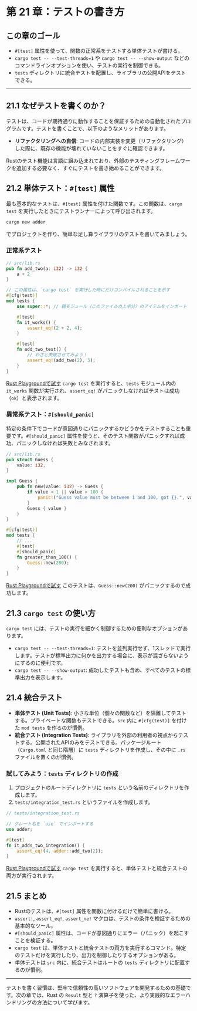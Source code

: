 # 第 21 章：テストの書き方

## この章のゴール
- `#[test]` 属性を使って、関数の正常系をテストする単体テストが書ける。
- `cargo test -- --test-threads=1` や `cargo test -- --show-output` などのコマンドラインオプションを使い、テストの実行を制御できる。
- `tests` ディレクトリに統合テストを配置し、ライブラリの公開APIをテストできる。

---

## 21.1 なぜテストを書くのか？

テストは、コードが期待通りに動作することを保証するための自動化されたプログラムです。テストを書くことで、以下のようなメリットがあります。
- **リファクタリングへの自信**: コードの内部実装を変更（リファクタリング）した際に、既存の機能が壊れていないことをすぐに確認できます。

Rustのテスト機能は言語に組み込まれており、外部のテスティングフレームワークを追加する必要なく、すぐにテストを書き始めることができます。

## 21.2 単体テスト：`#[test]` 属性

最も基本的なテストは、`#[test]` 属性を付けた関数です。この関数は、`cargo test` を実行したときにテストランナーによって呼び出されます。

```sh
cargo new adder
```
でプロジェクトを作り、簡単な足し算ライブラリのテストを書いてみましょう。

### 正常系テスト

```rust
// src/lib.rs
pub fn add_two(a: i32) -> i32 {
    a + 2
}

// この属性は、`cargo test` を実行した時にだけコンパイルされることを示す
#[cfg(test)]
mod tests {
    use super::*; // 親モジュール（このファイルの上半分）のアイテムをインポート

    #[test]
    fn it_works() {
        assert_eq!(2 + 2, 4);
    }

    #[test]
    fn add_two_test() {
        // わざと失敗させてみよう！
        assert_eq!(add_two(2), 5); 
    }
}
```
[Rust Playgroundで試す](https://play.rust-lang.org/?version=stable&mode=debug&edition=2021&code=//%20src/lib.rs%0Apub%20fn%20add_two%28a%3A%20i32%29%20-%3E%20i32%20%7B%0A%20%20%20%20a%20%2B%202%0A%7D%0A%0A//%20%E3%81%93%E3%81%AE%E5%B1%9E%E6%80%A7%E3%81%AF%E3%80%81%60cargo%20test%60%20%E3%82%92%E5%AE%9F%E8%A1%8C%E3%81%97%E3%81%9F%E6%99%82%E3%81%AB%E3%81%A0%E3%81%91%E3%82%B3%E3%83%B3%E3%83%91%E3%82%A4%E3%83%AB%E3%81%95%E3%82%8C%E3%82%8B%E3%81%93%E3%81%A8%E3%82%92%E7%A4%BA%E3%81%99%0A%23%5Bcfg%28test%29%5D%0Amod%20tests%20%7B%0A%20%20%20%20use%20super%3A%3A%2A%3B%20//%20%E8%A6%AA%E3%83%A2%E3%82%B8%E3%83%A5%E3%83%BC%E3%83%AB%EF%BC%88%E3%81%93%E3%81%AE%E3%83%95%E3%82%A1%E3%82%A4%E3%83%AB%E3%81%AE%E4%B8%8A%E5%8D%8A%E5%88%86%EF%BC%89%E3%81%AE%E3%82%A2%E3%82%A4%E3%83%86%E3%83%A0%E3%82%92%E3%82%A4%E3%83%B3%E3%83%9D%E3%83%BC%E3%83%88%0A%0A%20%20%20%20%23%5Btest%5D%0A%20%20%20%20fn%20it_works%28%29%20%7B%0A%20%20%20%20%20%20%20%20assert_eq%21%282%20%2B%202%2C%204%29%3B%0A%20%20%20%20%7D%0A%0A%20%20%20%20%23%5Btest%5D%0A%20%20%20%20fn%20add_two_test%28%29%20%7B%0A%20%20%20%20%20%20%20%20//%20%E3%82%8F%E3%81%96%E3%81%A8%E5%A4%B1%E6%95%97%E3%81%95%E3%81%9B%E3%81%A6%E3%81%BF%E3%82%88%E3%81%86%EF%BC%81%0A%20%20%20%20%20%20%20%20assert_eq%21%28add_two%282%29%2C%205%29%3B%20%0A%20%20%20%20%7D%0A%7D)
`cargo test` を実行すると、`tests` モジュール内の `it_works` 関数が実行され、`assert_eq!` がパニックしなければテストは成功（`ok`）と表示されます。

### 異常系テスト：`#[should_panic]`

特定の条件下でコードが意図通りにパニックするかどうかをテストすることも重要です。`#[should_panic]` 属性を使うと、そのテスト関数がパニックすれば成功、パニックしなければ失敗とみなされます。

```rust
// src/lib.rs
pub struct Guess {
    value: i32,
}

impl Guess {
    pub fn new(value: i32) -> Guess {
        if value < 1 || value > 100 {
            panic!("Guess value must be between 1 and 100, got {}.", value);
        }
        Guess { value }
    }
}

#[cfg(test)]
mod tests {
    // ...
    #[test]
    #[should_panic]
    fn greater_than_100() {
        Guess::new(200);
    }
}
```
[Rust Playgroundで試す](https://play.rust-lang.org/?version=stable&mode=debug&edition=2021&code=//%20src/lib.rs%0A//%20...%0Apub%20struct%20Guess%20%7B%0A%20%20%20%20value%3A%20i32%2C%0A%7D%0A%0Aimpl%20Guess%20%7B%0A%20%20%20%20pub%20fn%20new%28value%3A%20i32%29%20-%3E%20Guess%20%7B%0A%20%20%20%20%20%20%20%20if%20value%20%3C%201%20%7C%7C%20value%20%3E%20100%20%7B%0A%20%20%20%20%20%20%20%20%20%20%20%20panic%21%28%22Guess%20value%20must%20be%20between%201%20and%20100%2C%20got%20%7B%7D.%22%2C%20value%29%3B%0A%20%20%20%20%20%20%20%20%7D%0A%20%20%20%20%20%20%20%20Guess%20%7B%20value%20%7D%0A%20%20%20%20%7D%0A%7D%0A%0A%23%5Bcfg%28test%29%5D%0Amod%20tests%20%7B%0A%20%20%20%20//%20...%0A%20%20%20%20%23%5Btest%5D%0A%20%20%20%20%23%5Bshould_panic%5D%0A%20%20%20%20fn%20greater_than_100%28%29%20%7B%0A%20%20%20%20%20%20%20%20Guess%3A%3Anew%28200%29%3B%0A%20%20%20%20%7D%0A%7D)
このテストは、`Guess::new(200)` がパニックするので成功します。

## 21.3 `cargo test` の使い方

`cargo test` には、テストの実行を細かく制御するための便利なオプションがあります。
- `cargo test -- --test-threads=1`: テストを並列実行せず、1スレッドで実行します。テストが標準出力に何かを出力する場合に、表示が混ざらないようにするのに便利です。
- `cargo test -- --show-output`: 成功したテストも含め、すべてのテストの標準出力を表示します。

## 21.4 統合テスト

- **単体テスト (Unit Tests)**: 小さな単位（個々の関数など）を隔離してテストする。プライベートな関数もテストできる。`src` 内に `#[cfg(test)]` を付けた `mod tests` を作るのが慣例。
- **統合テスト (Integration Tests)**: ライブラリを外部の利用者の視点からテストする。公開されたAPIのみをテストできる。パッケージルート（`Cargo.toml` と同じ階層）に `tests` ディレクトリを作成し、その中に `.rs` ファイルを置くのが慣例。

### 試してみよう：`tests` ディレクトリの作成

1.  プロジェクトのルートディレクトリに `tests` という名前のディレクトリを作成します。
2.  `tests/integration_test.rs` というファイルを作成します。

```rust
// tests/integration_test.rs

// クレート名を `use` でインポートする
use adder;

#[test]
fn it_adds_two_integration() {
    assert_eq!(4, adder::add_two(2));
}
```
[Rust Playgroundで試す](https://play.rust-lang.org/?version=stable&mode=debug&edition=2021&code=//%20tests/integration_test.rs%0A%0A//%20%E3%82%AF%E3%83%AC%E3%83%BC%E3%83%88%E5%90%8D%E3%82%92%20%60use%60%20%E3%81%A7%E3%82%A4%E3%83%B3%E3%83%9D%E3%83%BC%E3%83%88%E3%81%99%E3%82%8B%0Ause%20adder%3B%0A%0A%23%5Btest%5D%0Afn%20it_adds_two_integration%28%29%20%7B%0A%20%20%20%20assert_eq%21%284%2C%20adder%3A%3Aadd_two%282%29%29%3B%0A%7D)
`cargo test` を実行すると、単体テストと統合テストの両方が実行されます。

## 21.5 まとめ

- Rustのテストは、`#[test]` 属性を関数に付けるだけで簡単に書ける。
- `assert!`, `assert_eq!`, `assert_ne!` マクロは、テストの条件を検証するための基本的なツール。
- `#[should_panic]` 属性は、コードが意図通りにエラー（パニック）を起こすことを検証する。
- `cargo test` は、単体テストと統合テストの両方を実行するコマンド。特定のテストだけを実行したり、出力を制御したりするオプションがある。
- 単体テストは `src` 内に、統合テストはルートの `tests` ディレクトリに配置するのが慣例。

---

テストを書く習慣は、堅牢で信頼性の高いソフトウェアを開発するための基礎です。次の章では、Rust の `Result` 型と `?` 演算子を使った、より実践的なエラーハンドリングの方法について学びます。

